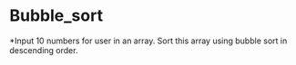 # Bubble_sort
*Input 10 numbers for user in an array. Sort this array using bubble sort in descending order.
